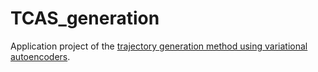 # TCAS_generation
Application project of the [trajectory generation method using variational autoencoders](https://github.com/kruuZHAW/deep-traffic-generation). 
